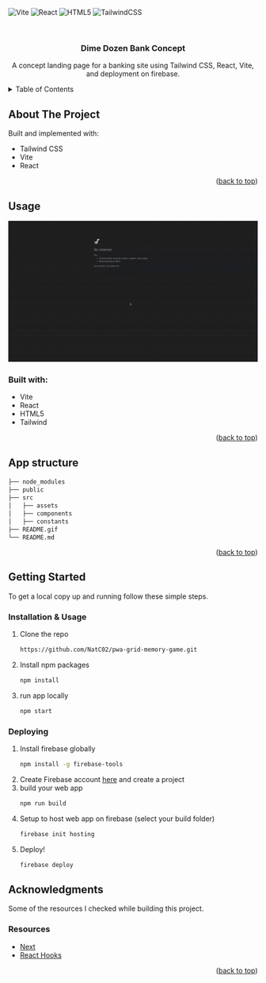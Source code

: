 <div id="top"></div
<!-- PROJECT SHIELDS -->


![Vite](https://img.shields.io/badge/vite-%23646CFF.svg?style=for-the-badge&logo=vite&logoColor=white)
![React](https://img.shields.io/badge/React-20232A?style=for-the-badge&logo=react&logoColor=61DAFB)
![HTML5](https://img.shields.io/badge/HTML5-E34F26?style=for-the-badge&logo=html5&logoColor=white)
![TailwindCSS](https://img.shields.io/badge/tailwindcss-%2338B2AC.svg?style=for-the-badge&logo=tailwind-css&logoColor=white)

<br />
<div align="center">

  <h3 align="center">Dime Dozen Bank Concept</h3>

  <p align="center">
     A concept landing page for a banking site using Tailwind CSS, React, Vite, and deployment on firebase. 
  </p>
</div>

<!-- TABLE OF CONTENTS -->
<details>
  <summary>Table of Contents</summary>
  <ol>
    <li>
      <a href="#about-the-project">About The Project</a>
      <ul>
        <li><a href="#usage">Usage</a></li>
        <li><a href="#built-with">Built With</a></li>
        <li><a href="#app-structure">App Structure</a></li>
      </ul>
    </li>
    <li>
      <a href="#getting-started">Getting Started</a>
      <ul>
        <li><a href="#installation">Installation</a></li>
        <li><a href="#installation">Deploy</a></li>
      </ul>
    </li>
    <li><a href="#acknowledgments">Acknowledgments</a></li>
  </ol>
</details>

<!-- ABOUT THE PROJECT -->

## About The Project

Built and implemented with:

- Tailwind CSS
- Vite
- React

<p align="right">(<a href="#top">back to top</a>)</p>

<!-- USAGE EXAMPLES -->

## Usage

![project-demo](https://raw.githubusercontent.com/NatC02/pwa-grid-memory-game/main/README.gif)

### Built with:

- Vite
- React
- HTML5
- Tailwind

<p align="right">(<a href="#top">back to top</a>)</p>

## App structure 

```
├── node_modules
├── public
├── src
│   ├── assets
│   ├── components
│   ├── constants
├── README.gif
└── README.md
```

<p align="right">(<a href="#top">back to top</a>)</p>

<!-- GETTING STARTED -->
## Getting Started

To get a local copy up and running follow these simple steps.

### Installation & Usage

1. Clone the repo
   ```sh
   https://github.com/NatC02/pwa-grid-memory-game.git
   ```
2. Install npm packages
   ```sh
   npm install
   ```
3. run app locally 
   ```sh
   npm start

### Deploying

1. Install firebase globally
   ```sh
   npm install -g firebase-tools 
   ```
2. Create Firebase account <a href="https://firebase.google.com/">here<a/> and create a project
3. build your web app
   ```sh
   npm run build
   ```
4. Setup to host web app on firebase (select your build folder)
   ```sh
   firebase init hosting
   ```
5. Deploy!
   ```sh
   firebase deploy
   ```
<!-- CONTRIBUTING -->
## Acknowledgments
Some of the resources I checked while building this project.
### Resources
- [Next](https://nextjs.org/docs/getting-started)
- [React Hooks](https://natc02.github.io/blog/react-hooks-a-simplistic-overview/)
<p align="right">(<a href="#top">back to top</a>)</p>